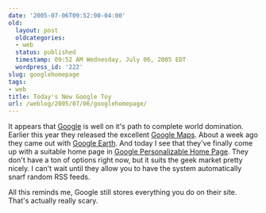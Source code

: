 ```yaml
---
date: '2005-07-06T09:52:00-04:00'
old:
  layout: post
  oldcategories:
  - web
  status: published
  timestamp: 09:52 AM Wednesday, July 06, 2005 EDT
  wordpress_id: '222'
slug: googlehomepage
tags:
- web
title: Today's New Google Toy
url: /weblog/2005/07/06/googlehomepage/
---
```


It appears that [Google](http://www.google.com/) is well on it's path to complete world domination.  Earlier this year they released the excellent [Google Maps](http://maps.google.com/). About a week ago they came out with [Google Earth](http://earth.google.com/).  And today I see that they've finally come up with a suitable home page in [Google Personalizable Home Page](http://www.google.com/ig). They don't have a ton of options right now, but it suits the geek market pretty nicely.  I can't wait until they allow you to have the system automatically snarf random RSS feeds.

All this reminds me, Google still stores everything you do on their site.  That's actually really scary.